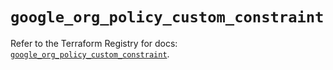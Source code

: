 # `google_org_policy_custom_constraint`

Refer to the Terraform Registry for docs: [`google_org_policy_custom_constraint`](https://registry.terraform.io/providers/hashicorp/google-beta/6.11.0/docs/resources/google_org_policy_custom_constraint).
